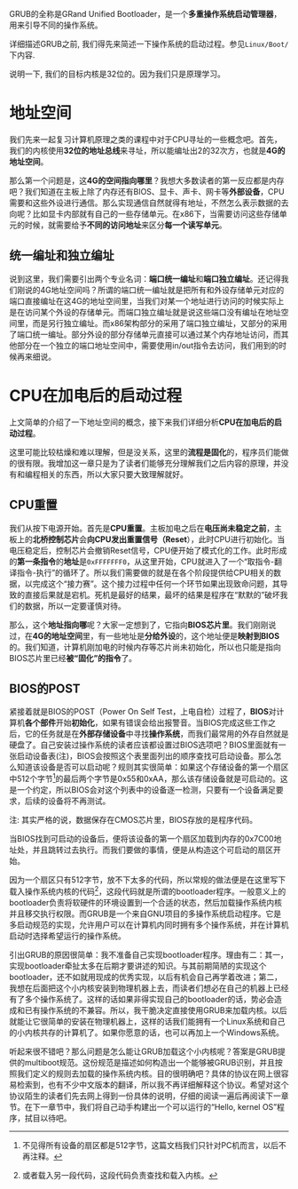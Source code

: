 
GRUB的全称是GRand Unified Bootloader，是一个**多重操作系统启动管理器**，用来引导不同的操作系统。

详细描述GRUB之前, 我们得先来简述一下操作系统的启动过程。参见`Linux/Boot/`下内容.

说明一下, 我们的目标内核是32位的。因为我们只是原理学习。

# 地址空间

我们先来一起复习计算机原理之类的课程中对于CPU寻址的一些概念吧。首先，我们的内核使用**32位的地址总线**来寻址，所以能编址出2的32次方，也就是**4G的地址空间**。

那么第一个问题是，这**4G的空间指向哪里**？我想大多数读者的第一反应都是内存吧？我们知道在主板上除了内存还有BIOS、显卡、声卡、网卡等**外部设备**，CPU需要和这些外设进行通信。那么实现通信自然就得有地址，不然怎么表示数据的去向呢？比如显卡内部就有自己的一些存储单元。在x86下，当需要访问这些存储单元的时候，就需要给予**不同的访问地址**来区分**每一个读写单元**。

## 统一编址和独立编址

说到这里，我们需要引出两个专业名词：**端口统一编址**和**端口独立编址**。还记得我们刚说的4G地址空间吗？所谓的端口统一编址就是把所有和外设存储单元对应的端口直接编址在这4G的地址空间里，当我们对某一个地址进行访问的时候实际上是在访问某个外设的存储单元。而端口独立编址就是说这些端口没有编址在地址空间里，而是另行独立编址。而x86架构部分的采用了端口独立编址，又部分的采用了端口统一编址。部分外设的部分存储单元直接可以通过某个内存地址访问，而其他部分在一个独立的端口地址空间中，需要使用in/out指令去访问，我们用到的时候再来细说。

# CPU在加电后的启动过程

上文简单的介绍了一下地址空间的概念，接下来我们详细分析**CPU在加电后的启动过程**。

这里可能比较枯燥和难以理解，但是没关系，这里的**流程是固化**的，程序员们能做的很有限。我增加这一章只是为了读者们能够充分理解我们之后内容的原理，并没有和编程相关的东西，所以大家只要大致理解就好。

## CPU重置

我们从按下电源开始。首先是**CPU重置**。主板加电之后在**电压尚未稳定之前**，主板上的**北桥控制芯片**会**向CPU发出重置信号（Reset**），此时CPU进行初始化。当电压稳定后，控制芯片会撤销Reset信号，CPU便开始了模式化的工作。此时形成的**第一条指令**的**地址**是`0xFFFFFFF0`，从这里开始，CPU就进入了一个“取指令-翻译指令-执行”的循环了。所以我们需要做的就是在各个阶段提供给CPU相关的数据，以完成这个“接力赛”。这个接力过程中任何一个环节如果出现致命问题，其导致的直接后果就是宕机。死机是最好的结果，最坏的结果是程序在“默默的”破坏我们的数据，所以一定要谨慎对待。

那么，这个**地址指向哪**呢？大家一定想到了，它指向**BIOS芯片里**。我们刚刚说过，在**4G的地址空间**里，有一些地址是**分给外设**的，这个地址便是**映射到BIOS**的。我们知道，计算机刚加电的时候内存等芯片尚未初始化，所以也只能是指向BIOS芯片里已经**被“固化”的指令**了。

## BIOS的POST

紧接着就是BIOS的POST（Power On Self Test，上电自检）过程了，**BIOS**对计算机**各个部件**开始**初始化**，如果有错误会给出报警音。当BIOS完成这些工作之后，它的任务就是在**外部存储设备**中寻找**操作系统**，而我们最常用的外存自然就是硬盘了。自己安装过操作系统的读者应该都设置过BIOS选项吧？BIOS里面就有一张启动设备表(注)，BIOS会按照这个表里面列出的顺序查找可启动设备。那么怎么知道该设备是否可以启动呢？规则其实很简单：如果这个存储设备的第一个扇区中512个字节[^8]的最后两个字节是0x55和0xAA，那么该存储设备就是可启动的。这是一个约定，所以BIOS会对这个列表中的设备逐一检测，只要有一个设备满足要求，后续的设备将不再测试。

注: 其实严格的说，数据保存在CMOS芯片里，BIOS存放的是程序代码。

当BIOS找到可启动的设备后，便将该设备的第一个扇区加载到内存的0x7C00地址处，并且跳转过去执行。而我们要做的事情，便是从构造这个可启动的扇区开始。

因为一个扇区只有512字节，放不下太多的代码，所以常规的做法便是在这里写下载入操作系统内核的代码[^9]，这段代码就是所谓的bootloader程序。一般意义上的bootloader负责将软硬件的环境设置到一个合适的状态，然后加载操作系统内核并且移交执行权限。而GRUB是一个来自GNU项目的多操作系统启动程序。它是多启动规范的实现，允许用户可以在计算机内同时拥有多个操作系统，并在计算机启动时选择希望运行的操作系统。

引出GRUB的原因很简单：我不准备自己实现bootloader程序。理由有二：其一，实现bootloader牵扯太多在后期才要讲述的知识。与其前期简陋的实现这个bootloader，还不如就用现成的优秀实现，以后有机会自己再学着改进；第二，我想在后面把这个小内核安装到物理机器上去，而读者们想必在自己的机器上已经有了多个操作系统了。这样的话如果非得实现自己的bootloader的话，势必会造成和已有操作系统的不兼容。所以，我干脆决定直接使用GRUB来加载内核。以后就能让它很简单的安装在物理机器上，这样的话我们能拥有一个Linux系统和自己的小内核共存的计算机了。如果你愿意的话，也可以再加上一个Windows系统。

听起来很不错吧？那么问题是怎么能让GRUB加载这个小内核呢？答案是GRUB提供的multiboot规范。这份规范是描述如何构造出一个能够被GRUB识别，并且按照我们定义的规则去加载的操作系统内核。目的很明确吧？具体的协议在网上很容易检索到，也有不少中文版本的翻译，所以我不再详细解释这个协议。希望对这个协议陌生的读者们先去网上得到一份具体的说明，仔细的阅读一遍后再阅读下一章节。在下一章节中，我们将自己动手构建出一个可以运行的“Hello, kernel OS”程序，拭目以待吧。



[^6]: 对这个地址有疑问的话，请参考《Intel IA-32 Intel Architecture Software Developer’s Manual Volume 3:System Programming Guide Section》的9.1.4 章节。或者参考我博客的一篇文章《基于Intel 80×86CPU的IBM PC及其兼容计算机的启动流程》，地址是：[http://www.0xffffff.org/?p=310](http://www.0xffffff.org/?p=310)
P.S. 古老的8086处理器是0xFFFF0这个地址。

[^7]: 其实严格的说，数据保存在CMOS芯片里，BIOS存放的是程序代码。

[^8]: 不见得所有设备的扇区都是512字节，这篇文档我们只针对PC机而言，以后不再注释。

[^9]: 或者载入另一段代码，这段代码负责查找和载入内核。

